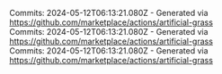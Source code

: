 Commits: 2024-05-12T06:13:21.080Z - Generated via https://github.com/marketplace/actions/artificial-grass
<br>
Commits: 2024-05-12T06:13:21.080Z - Generated via https://github.com/marketplace/actions/artificial-grass
<br>
Commits: 2024-05-12T06:13:21.080Z - Generated via https://github.com/marketplace/actions/artificial-grass
<br>

